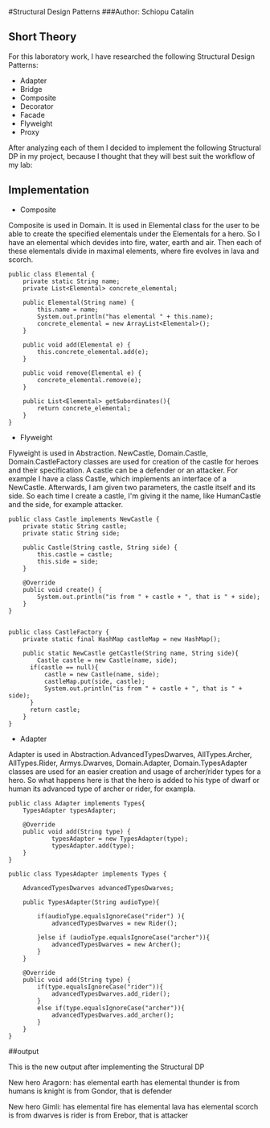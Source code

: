 #Structural Design Patterns
###Author: Schiopu Catalin

## Short Theory

For this laboratory work, I have researched the following Structural Design Patterns:

   * Adapter
   * Bridge
   * Composite
   * Decorator
   * Facade
   * Flyweight
   * Proxy

After analyzing each of them I decided to implement the following Structural DP in my project, because I thought that they will best suit the workflow of my lab: 

## Implementation
 * Composite
 
Composite is used in Domain. It is used in Elemental class for the user to be able to create the specified elementals under the Elementals for a hero. So I have an elemental which devides into fire, water, earth and air. Then each of these elementals divide in maximal elements, where fire evolves in lava and scorch.  

    public class Elemental {
        private static String name;
        private List<Elemental> concrete_elemental;
    
        public Elemental(String name) {
            this.name = name;
            System.out.println("has elemental " + this.name);
            concrete_elemental = new ArrayList<Elemental>();
        }
    
        public void add(Elemental e) {
            this.concrete_elemental.add(e);
        }
    
        public void remove(Elemental e) {
            concrete_elemental.remove(e);
        }
    
        public List<Elemental> getSubordinates(){
            return concrete_elemental;
        }
    }
    
 * Flyweight
 
  Flyweight is used in Abstraction. NewCastle, Domain.Castle, Domain.CastleFactory classes are used for creation of the castle for heroes and their specification. A castle can be a defender or an attacker. For example I have a class Castle, which implements an interface of a NewCastle. Afterwards, I am given two parameters, the castle itself and its side. So each time I create a castle, I'm giving it the name, like HumanCastle and the side, for example attacker.
    
    public class Castle implements NewCastle {
        private static String castle;
        private static String side;
    
        public Castle(String castle, String side) {
            this.castle = castle;
            this.side = side;
        }
    
        @Override
        public void create() {
            System.out.println("is from " + castle + ", that is " + side);
        }
    }
    
    
    public class CastleFactory {
        private static final HashMap castleMap = new HashMap();
    
        public static NewCastle getCastle(String name, String side){
            Castle castle = new Castle(name, side);
          if(castle == null){
              castle = new Castle(name, side);
              castleMap.put(side, castle);
              System.out.println("is from " + castle + ", that is " + side);
          }
          return castle;
        }
    }  
    
* Adapter

Adapter is used in Abstraction.AdvancedTypesDwarves, AllTypes.Archer, AllTypes.Rider, Armys.Dwarves, Domain.Adapter, Domain.TypesAdapter classes are used for an easier creation and usage of archer/rider types for a hero. So what happens here is that the hero is added to his type of dwarf or human its advanced type of archer or rider, for exampla. 
  
    public class Adapter implements Types{
        TypesAdapter typesAdapter;
        
        @Override
        public void add(String type) {
                typesAdapter = new TypesAdapter(type);
                typesAdapter.add(type);
        }
    }
    
    public class TypesAdapter implements Types {
    
        AdvancedTypesDwarves advancedTypesDwarves;
    
        public TypesAdapter(String audioType){
    
            if(audioType.equalsIgnoreCase("rider") ){
                advancedTypesDwarves = new Rider();
    
            }else if (audioType.equalsIgnoreCase("archer")){
                advancedTypesDwarves = new Archer();
            }
        }
    
        @Override
        public void add(String type) {
            if(type.equalsIgnoreCase("rider")){
                advancedTypesDwarves.add_rider();
            }
            else if(type.equalsIgnoreCase("archer")){
                advancedTypesDwarves.add_archer();
            }
        }
    }
    
##output

This is the new output after implementing the Structural DP
    
New hero Aragorn:
has elemental earth
has elemental thunder
is from humans
is knight
is from Gondor, that is defender

New hero Gimli:
has elemental fire
has elemental lava
has elemental scorch
is from dwarves
is rider
is from Erebor, that is attacker
